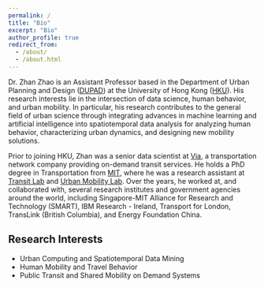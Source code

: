 ```yaml
---
permalink: /
title: "Bio"
excerpt: "Bio"
author_profile: true
redirect_from: 
  - /about/
  - /about.html
---
```


Dr. Zhan Zhao is an Assistant Professor based in the Department of Urban Planning and Design ([DUPAD](https://www.arch.hku.hk/staff/upad/zhao-zhan/)) at the University of Hong Kong ([HKU](https://hku.hk/)). His research interests lie in the intersection of data science, human behavior, and urban mobility. In particular, his research contributes to the general field of urban science through integrating advances in machine learning and artificial intelligence into spatiotemporal data analysis for analyzing human behavior, characterizing urban dynamics, and designing new mobility solutions. 

Prior to joining HKU, Zhan was a senior data scientist at [Via](https://ridewithvia.com/), a transportation network company providing on-demand transit services. He holds a PhD degree in Transportation from [MIT](https://cee.mit.edu/), where he was a research assistant at [Transit Lab](https://transitlab.mit.edu/) and [Urban Mobility Lab](https://mobility.mit.edu/). Over the years, he worked at, and collaborated with, several research institutes and government agencies around the world, including Singapore-MIT Alliance for Research and Technology (SMART), IBM Research - Ireland, Transport for London, TransLink (British Columbia), and Energy Foundation China.

## Research Interests
* Urban Computing and Spatiotemporal Data Mining
* Human Mobility and Travel Behavior
* Public Transit and Shared Mobility on Demand Systems
